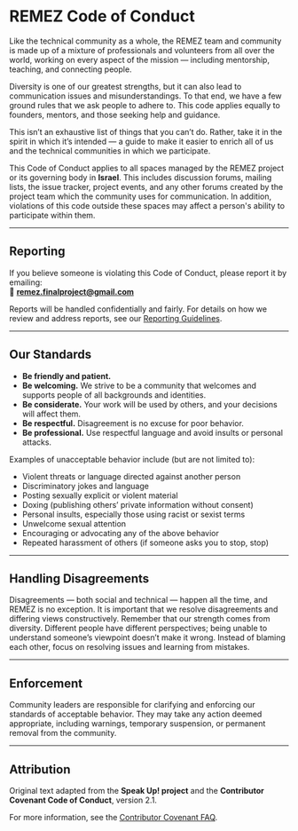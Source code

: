 # REMEZ Code of Conduct

Like the technical community as a whole, the REMEZ team and community is made up of a mixture of professionals and volunteers from all over the world, working on every aspect of the mission — including mentorship, teaching, and connecting people.

Diversity is one of our greatest strengths, but it can also lead to communication issues and misunderstandings. To that end, we have a few ground rules that we ask people to adhere to. This code applies equally to founders, mentors, and those seeking help and guidance.

This isn’t an exhaustive list of things that you can’t do. Rather, take it in the spirit in which it’s intended — a guide to make it easier to enrich all of us and the technical communities in which we participate.

This Code of Conduct applies to all spaces managed by the REMEZ project or its governing body in **Israel**. This includes discussion forums, mailing lists, the issue tracker, project events, and any other forums created by the project team which the community uses for communication. In addition, violations of this code outside these spaces may affect a person's ability to participate within them.

---

## Reporting

If you believe someone is violating this Code of Conduct, please report it by emailing:  
📧 **remez.finalproject@gmail.com**

Reports will be handled confidentially and fairly. For details on how we review and address reports, see our [Reporting Guidelines](https://www.contributor-covenant.org/reporting-guidelines).

---

## Our Standards

- **Be friendly and patient.**  
- **Be welcoming.** We strive to be a community that welcomes and supports people of all backgrounds and identities.  
- **Be considerate.** Your work will be used by others, and your decisions will affect them.  
- **Be respectful.** Disagreement is no excuse for poor behavior.  
- **Be professional.** Use respectful language and avoid insults or personal attacks.  

Examples of unacceptable behavior include (but are not limited to):  
- Violent threats or language directed against another person  
- Discriminatory jokes and language  
- Posting sexually explicit or violent material  
- Doxing (publishing others’ private information without consent)  
- Personal insults, especially those using racist or sexist terms  
- Unwelcome sexual attention  
- Encouraging or advocating any of the above behavior  
- Repeated harassment of others (if someone asks you to stop, stop)  

---

## Handling Disagreements

Disagreements — both social and technical — happen all the time, and REMEZ is no exception. It is important that we resolve disagreements and differing views constructively. Remember that our strength comes from diversity. Different people have different perspectives; being unable to understand someone’s viewpoint doesn’t make it wrong. Instead of blaming each other, focus on resolving issues and learning from mistakes.

---

## Enforcement

Community leaders are responsible for clarifying and enforcing our standards of acceptable behavior. They may take any action deemed appropriate, including warnings, temporary suspension, or permanent removal from the community.

---

## Attribution

Original text adapted from the **Speak Up! project** and the **Contributor Covenant Code of Conduct**, version 2.1.  

For more information, see the [Contributor Covenant FAQ](https://www.contributor-covenant.org/faq).
